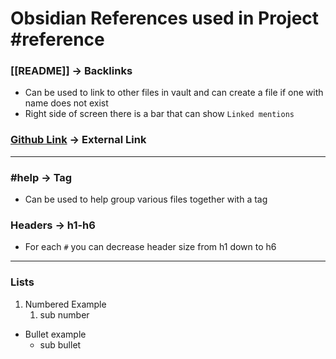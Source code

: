 # Obsidian References used in Project #reference

### [[README]]  -> Backlinks
- Can be used to link to other files in vault and can create a file if one with name does not exist
- Right side of screen there is a bar that can show `Linked mentions`

### [Github Link](https://github.com/B-Lidberg/Android-Notes) -> External Link
---

### #help -> Tag
- Can be used to help group various files together with a tag

### Headers -> h1-h6
- For each `#` you can decrease header size from h1 down to h6

---

### Lists
1. Numbered Example
	1. sub number
- Bullet example
	- sub bullet
